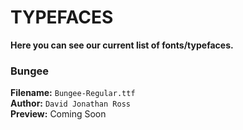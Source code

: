 # TYPEFACES

**Here you can see our current list of fonts/typefaces.**

### Bungee
**Filename:** `Bungee-Regular.ttf`    
**Author:** `David Jonathan Ross`    
**Preview:** Coming Soon
  


